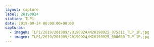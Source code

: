 ```yaml
---
layout: capture
label: 20190924
station: TLP1
date: 2019-09-24 00:00:00+00:00
capturas:
  - imagem: TLP1/2019/201909/20190924/M20190925_075311_TLP_1P.jpg
  - imagem: TLP1/2019/201909/20190924/M20190925_080600_TLP_1P.jpg
---
```

